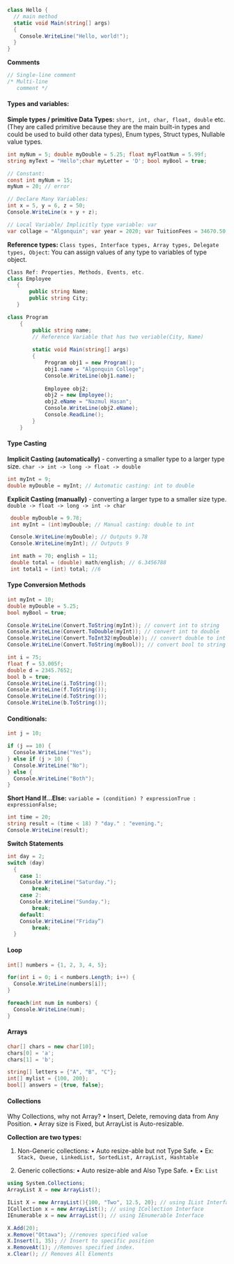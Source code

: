 
```c#
class Hello {
  // main method
  static void Main(string[] args)
  {
    Console.WriteLine("Hello, world!");
  }
}
```
**Comments**
```c#
// Single-line comment
/* Multi-line 
   comment */
```

#### Types and variables:

**Simple types / primitive Data Types:** `short, int, char, float, double` etc. (They are called primitive because they 
are the main built-in types and could be used to build other data types), Enum types, Struct types, Nullable value types.
```c#
int myNum = 5; double myDouble = 5.25; float myFloatNum = 5.99f;
string myText = "Hello";char myLetter = 'D'; bool myBool = true;

// Constant:
const int myNum = 15;
myNum = 20; // error

// Declare Many Variables:
int x = 5, y = 6, z = 50;
Console.WriteLine(x + y + z);

// Local Variable/ Implicitly type variable: var
var collage = "Algonquin"; var year = 2020; var TuitionFees = 34670.50;
```

**Reference types:** `Class types, Interface types, Array types, Delegate types, Object`: You can assign values of any type to variables of type object.

```c#
Class Ref: Properties, Methods, Events, etc.
class Employee
   {
       public string Name;
       public string City;
   }

class Program
    {
        public string name;        
        // Reference Variable that has two veriable(City, Name) 
        
        static void Main(string[] args)
        {
            Program obj1 = new Program();
            obj1.name = "Algonquin College";
            Console.WriteLine(obj1.name);
 
            Employee obj2;
            obj2 = new Employee();
            obj2.eName = "Nazmul Hasan";
            Console.WriteLine(obj2.eName);
            Console.ReadLine();
        }
    }
```

#### Type Casting

**Implicit Casting (automatically)** - converting a smaller type to a larger type size.
`char -> int -> long -> float -> double`
```c#
int myInt = 9;
double myDouble = myInt; // Automatic casting: int to double
```

**Explicit Casting (manually)** - converting a larger type to a smaller size type.
`double -> float -> long -> int -> char`
```c#
 double myDouble = 9.78;
 int myInt = (int)myDouble; // Manual casting: double to int

 Console.WriteLine(myDouble); // Outputs 9.78
 Console.WriteLine(myInt); // Outputs 9

 int math = 70; english = 11;
 double total = (double) math/english; // 6.3456788
 int total1 = (int) total; //6
```
#### Type Conversion Methods
```c#
int myInt = 10;
double myDouble = 5.25;
bool myBool = true;

Console.WriteLine(Convert.ToString(myInt)); // convert int to string
Console.WriteLine(Convert.ToDouble(myInt)); // convert int to double
Console.WriteLine(Convert.ToInt32(myDouble)); // convert double to int
Console.WriteLine(Convert.ToString(myBool)); // convert bool to string

int i = 75;
float f = 53.005f;
double d = 2345.7652;
bool b = true;
Console.WriteLine(i.ToString());
Console.WriteLine(f.ToString());
Console.WriteLine(d.ToString());
Console.WriteLine(b.ToString());
```
#### Conditionals:
```c#
int j = 10;

if (j == 10) {
  Console.WriteLine("Yes");
} else if (j > 10) {
  Console.WriteLine("No");
} else {
  Console.WriteLine("Both");
}
```
**Short Hand If...Else:**
`variable = (condition) ? expressionTrue :  expressionFalse;`

```c#
int time = 20;
string result = (time < 18) ? "day." : "evening.";
Console.WriteLine(result);
```
**Switch Statements**
```c#
int day = 2;
switch (day)
  {
    case 1:
    Console.WriteLine("Saturday.");
        break;
    case 2:
    Console.WriteLine("Sunday.");
        break;
    default:
    Console.WriteLine("Friday”)
        break;
  }
```

#### Loop
```c#
int[] numbers = {1, 2, 3, 4, 5};

for(int i = 0; i < numbers.Length; i++) {
  Console.WriteLine(numbers[i]);
}

foreach(int num in numbers) {
  Console.WriteLine(num);
}
```
#### Arrays
```c#
char[] chars = new char[10];
chars[0] = 'a';
chars[1] = 'b';

string[] letters = {"A", "B", "C"};
int[] mylist = {100, 200};
bool[] answers = {true, false};
```

#### Collections
Why Collections, why not Array?
•	Insert, Delete, removing data from Any Position.
•	Array size is Fixed, but ArrayList is Auto-resizable.

**Collection are two types:**
1. Non-Generic collections: 
•	Auto resize-able but not Type Safe.
•	Ex: `Stack, Queue, LinkedList, SortedList, ArrayList, Hashtable`

2. Generic collections:
•	Auto resize-able and Also Type Safe.
•	Ex: `List`

```c#
using System.Collections;
ArrayList X = new ArrayList();

IList X = new ArrayList(){100, "Two", 12.5, 20}; // using IList Interface
ICollection x = new ArrayList(); // using ICollection Interface
IEnumerable x = new ArrayList(); // using IEnumerable Interface

X.Add(20);
x.Remove("Ottawa"); //removes specified value
X.Insert(1, 35); // Insert to specific position
x.RemoveAt(1); //Removes specified index. 
x.Clear(); // Removes All Elements

```







